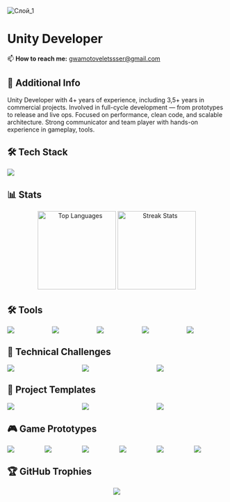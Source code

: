 ![Слой_1](https://github.com/user-attachments/assets/f9d79ae2-7620-4cab-8ba5-2c2acf766742)

# Unity Developer
📫 **How to reach me:** [gwamotoveletssser@gmail.com](mailto:gwamotoveletssser@gmail.com)

## 📜 Additional Info
Unity Developer with 4+ years of experience, including 3,5+ years in commercial projects.
Involved in full-cycle development — from prototypes to release and live ops. Focused on
performance, clean code, and scalable architecture. Strong communicator and team
player with hands-on experience in gameplay, tools.

## 🛠 Tech Stack
<p align="left">
  <img src="https://skillicons.dev/icons?i=unity,arduino,cpp,c,cs,git,ps,unreal" />
</p>

## 📊 Stats
<div align="center">
<img src="https://github-readme-stats.vercel.app/api/top-langs/?username=SinlessDevil&theme=dark&hide_border=false&include_all_commits=false&count_private=false&layout=compact" alt="Top Languages" height="180" />
<img src="https://nirzak-streak-stats.vercel.app/?user=SinlessDevil&theme=dark&hide_border=false" alt="Streak Stats" height="180" />
</div>

## 🛠 Tools
<div align="center">
  <div style="display: flex; flex-wrap: wrap; justify-content: center; gap: 12px; max-width: 1080px;">
    <img src="https://github-readme-stats.vercel.app/api/pin/?username=SinlessDevil&repo=UnityGridLevelEditor&bg_color=00001a&title_color=b0e0e6&text_color=f0f8ff&icon_color=87ceeb&hide_border=true&random=20250521" style="flex: 1 1 0; max-width: 320px;" />
    <img src="https://github-readme-stats.vercel.app/api/pin/?username=SinlessDevil&repo=UnityLocalizationEditor&bg_color=00001a&title_color=b0e0e6&text_color=f0f8ff&icon_color=87ceeb&hide_border=true&random=20250521" style="flex: 1 1 0; max-width: 320px;" />
    <img src="https://github-readme-stats.vercel.app/api/pin/?username=SinlessDevil&repo=SaveSystemToolkit&bg_color=00001a&title_color=b0e0e6&text_color=f0f8ff&icon_color=87ceeb&hide_border=true&random=20250521" style="flex: 1 1 0; max-width: 320px;" />
    <img src="https://github-readme-stats.vercel.app/api/pin/?username=SinlessDevil&repo=AudioVibrationKit&bg_color=00001a&title_color=b0e0e6&text_color=f0f8ff&icon_color=87ceeb&hide_border=true&random=20250521" style="flex: 1 1 0; max-width: 320px;" />
    <img src="https://github-readme-stats.vercel.app/api/pin/?username=SinlessDevil&repo=TestToolKit&bg_color=00001a&title_color=b0e0e6&text_color=f0f8ff&icon_color=87ceeb&hide_border=true&random=20250521" style="flex: 1 1 0; max-width: 320px;" />
  </div>
</div>

## 🎯 Technical Challenges
<div align="center">
  <div style="display: flex; flex-wrap: wrap; justify-content: center; gap: 12px; max-width: 1080px;">
    <img src="https://github-readme-stats.vercel.app/api/pin/?username=SinlessDevil&repo=TestTaskPizzaDelivery&bg_color=00001a&title_color=b0e0e6&text_color=f0f8ff&icon_color=87ceeb&hide_border=true&random=20250521" style="flex: 1 1 0; max-width: 320px;" />
    <img src="https://github-readme-stats.vercel.app/api/pin/?username=SinlessDevil&repo=TestTaskShotBall&bg_color=00001a&title_color=b0e0e6&text_color=f0f8ff&icon_color=87ceeb&hide_border=true&random=20250521" style="flex: 1 1 0; max-width: 320px;" />
    <img src="https://github-readme-stats.vercel.app/api/pin/?username=SinlessDevil&repo=TestTaskCatchFruit&bg_color=00001a&title_color=b0e0e6&text_color=f0f8ff&icon_color=87ceeb&hide_border=true&random=20250521" style="flex: 1 1 0; max-width: 320px;" />
  </div>
</div>

## 🧰 Project Templates
<div align="center">
  <div style="display: flex; flex-wrap: wrap; justify-content: center; gap: 12px; max-width: 1080px;">
    <img src="https://github-readme-stats.vercel.app/api/pin/?username=SinlessDevil&repo=AddressableTemplate&bg_color=00001a&title_color=b0e0e6&text_color=f0f8ff&icon_color=87ceeb&hide_border=true&random=20250521" style="flex: 1 1 0; max-width: 320px;" />
    <img src="https://github-readme-stats.vercel.app/api/pin/?username=SinlessDevil&repo=EcsTemplate&bg_color=00001a&title_color=b0e0e6&text_color=f0f8ff&icon_color=87ceeb&hide_border=true&random=20250521" style="flex: 1 1 0; max-width: 320px;" />
    <img src="https://github-readme-stats.vercel.app/api/pin/?username=SinlessDevil&repo=ZenjectTemplate&bg_color=00001a&title_color=b0e0e6&text_color=f0f8ff&icon_color=87ceeb&hide_border=true&random=20250521" style="flex: 1 1 0; max-width: 320px;" />
  </div>
</div>

## 🎮 Game Prototypes
<div align="center">
  <div style="display: flex; flex-wrap: wrap; justify-content: center; gap: 12px; max-width: 1080px;">
    <img src="https://github-readme-stats.vercel.app/api/pin/?username=SinlessDevil&repo=TetrisInventorySystem&bg_color=00001a&title_color=b0e0e6&text_color=f0f8ff&icon_color=87ceeb&hide_border=true&random=20250521" style="flex: 1 1 0; max-width: 320px;" />
    <img src="https://github-readme-stats.vercel.app/api/pin/?username=SinlessDevil&repo=PokemonTacticalRolePlay&bg_color=00001a&title_color=b0e0e6&text_color=f0f8ff&icon_color=87ceeb&hide_border=true&random=20250521" style="flex: 1 1 0; max-width: 320px;" />
    <img src="https://github-readme-stats.vercel.app/api/pin/?username=SinlessDevil&repo=ZumaClone&bg_color=00001a&title_color=b0e0e6&text_color=f0f8ff&icon_color=87ceeb&hide_border=true&random=20250521" style="flex: 1 1 0; max-width: 320px;" />
    <img src="https://github-readme-stats.vercel.app/api/pin/?username=SinlessDevil&repo=CasualGamesCollection&bg_color=00001a&title_color=b0e0e6&text_color=f0f8ff&icon_color=87ceeb&hide_border=true&random=20250521" style="flex: 1 1 0; max-width: 320px;" />
    <img src="https://github-readme-stats.vercel.app/api/pin/?username=SinlessDevil&repo=MarineStateIo&bg_color=00001a&title_color=b0e0e6&text_color=f0f8ff&icon_color=87ceeb&hide_border=true&random=20250521" style="flex: 1 1 0; max-width: 320px;" />
    <img src="https://github-readme-stats.vercel.app/api/pin/?username=SinlessDevil&repo=TutoBallBlastClone&bg_color=00001a&title_color=b0e0e6&text_color=f0f8ff&icon_color=87ceeb&hide_border=true&random=20250521" style="flex: 1 1 0; max-width: 320px;" />
  </div>
</div>

## 🏆 GitHub Trophies
<p align="center">
  <img src="https://github-profile-trophy.vercel.app/?username=SinlessDevil&theme=darkhub&no-frame=true&column=6" />
</p>
